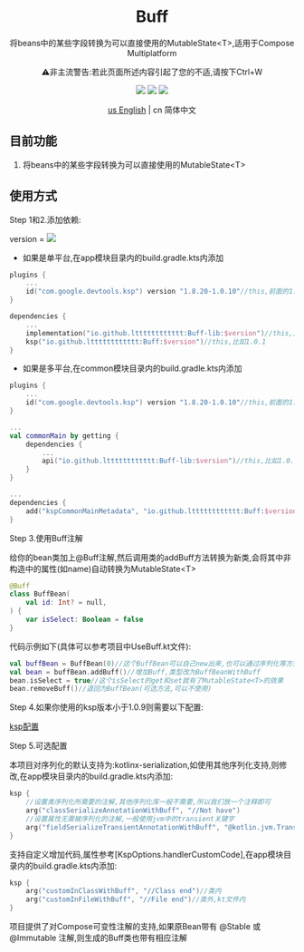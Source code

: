 <h1 align="center">Buff</h1>

<p align="center">将beans中的某些字段转换为可以直接使用的MutableState&lt;T&gt;,适用于Compose Multiplatform</p>

<p align="center">⚠️非主流警告:若此页面所述内容引起了您的不适,请按下Ctrl+W</p>

<p align="center">
<img src="https://img.shields.io/badge/Kotlin-Multiplatform-%237f52ff?logo=kotlin">
<img src="https://img.shields.io/badge/license-Apache%202-blue.svg?maxAge=2592000">
<img src="https://img.shields.io/maven-central/v/io.github.ltttttttttttt/Buff"/>
</p>

<div align="center"><a href="https://github.com/ltttttttttttt/Buff/blob/main/README.md">us English</a> | cn 简体中文</div>

## 目前功能

1. 将beans中的某些字段转换为可以直接使用的MutableState&lt;T&gt;

## 使用方式

Step 1和2.添加依赖:

version
= [![](https://img.shields.io/maven-central/v/io.github.ltttttttttttt/Buff)](https://repo1.maven.org/maven2/io/github/ltttttttttttt/Buff/)

* 如果是单平台,在app模块目录内的build.gradle.kts内添加

```kotlin
plugins {
    ...
    id("com.google.devtools.ksp") version "1.8.20-1.0.10"//this,前面的1.8.20对应你的kotlin版本,更多版本参考: https://github.com/google/ksp/releases
}

dependencies {
    ...
    implementation("io.github.ltttttttttttt:Buff-lib:$version")//this,比如1.0.1
    ksp("io.github.ltttttttttttt:Buff:$version")//this,比如1.0.1
}
```

* 如果是多平台,在common模块目录内的build.gradle.kts内添加

```kotlin
plugins {
    ...
    id("com.google.devtools.ksp") version "1.8.20-1.0.10"//this,前面的1.8.20对应你的kotlin版本,更多版本参考: https://github.com/google/ksp/releases
}

...
val commonMain by getting {
    dependencies {
        ...
        api("io.github.ltttttttttttt:Buff-lib:$version")//this,比如1.0.1
    }
}

...
dependencies {
    add("kspCommonMainMetadata", "io.github.ltttttttttttt:Buff:$version")
}
```

Step 3.使用Buff注解

给你的bean类加上@Buff注解,然后调用类的addBuff方法转换为新类,会将其中非构造中的属性(如name)自动转换为MutableState&lt;T&gt;

```kotlin
@Buff
class BuffBean(
    val id: Int? = null,
) {
    var isSelect: Boolean = false
}
```

代码示例如下(具体可以参考项目中UseBuff.kt文件):

```kotlin
val buffBean = BuffBean(0)//这个BuffBean可以自己new出来,也可以通过序列化等方式
val bean = buffBean.addBuff()//增加Buff,类型改为BuffBeanWithBuff
bean.isSelect = true//这个isSelect的get和set就有了MutableState<T>的效果
bean.removeBuff()//退回为BuffBean(可选方法,可以不使用)
```

Step 4.如果你使用的ksp版本小于1.0.9则需要以下配置:

<a href="https://github.com/ltttttttttttt/Buff/blob/main/README_KSP_SRC_CN.md">ksp配置</a>

Step 5.可选配置

本项目对序列化的默认支持为:kotlinx-serialization,如使用其他序列化支持,则修改,在app模块目录内的build.gradle.kts内添加:

```kotlin
ksp {
    //设置类序列化所需要的注解,其他序列化库一般不需要,所以我们放一个注释即可
    arg("classSerializeAnnotationWithBuff", "//Not have")
    //设置属性无需被序列化的注解,一般使用jvm中的transient关键字
    arg("fieldSerializeTransientAnnotationWithBuff", "@kotlin.jvm.Transient")
}
```

支持自定义增加代码,属性参考[KspOptions.handlerCustomCode],在app模块目录内的build.gradle.kts内添加:

```kotlin
ksp {
    arg("customInClassWithBuff", "//Class end")//类内
    arg("customInFileWithBuff", "//File end")//类外,kt文件内
}
```

项目提供了对Compose可变性注解的支持,如果原Bean带有 @Stable 或 @Immutable 注解,则生成的Buff类也带有相应注解